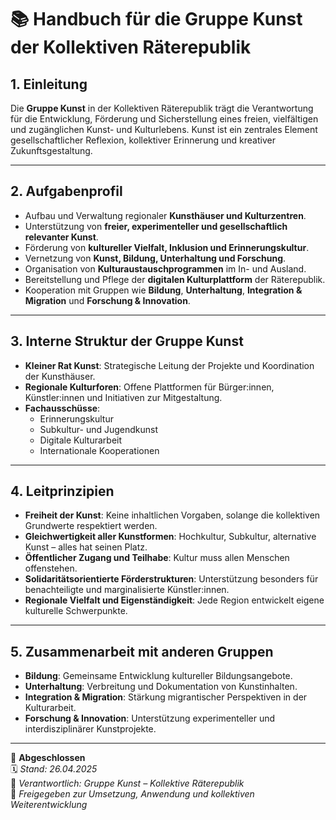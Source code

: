 # 📚 Handbuch für die Gruppe Kunst der Kollektiven Räterepublik

## 1. Einleitung

Die **Gruppe Kunst** in der Kollektiven Räterepublik trägt die Verantwortung für die Entwicklung, Förderung und Sicherstellung eines freien, vielfältigen und zugänglichen Kunst- und Kulturlebens. Kunst ist ein zentrales Element gesellschaftlicher Reflexion, kollektiver Erinnerung und kreativer Zukunftsgestaltung.

---

## 2. Aufgabenprofil

- Aufbau und Verwaltung regionaler **Kunsthäuser und Kulturzentren**.
- Unterstützung von **freier, experimenteller und gesellschaftlich relevanter Kunst**.
- Förderung von **kultureller Vielfalt, Inklusion und Erinnerungskultur**.
- Vernetzung von **Kunst, Bildung, Unterhaltung und Forschung**.
- Organisation von **Kulturaustauschprogrammen** im In- und Ausland.
- Bereitstellung und Pflege der **digitalen Kulturplattform** der Räterepublik.
- Kooperation mit Gruppen wie **Bildung**, **Unterhaltung**, **Integration & Migration** und **Forschung & Innovation**.

---

## 3. Interne Struktur der Gruppe Kunst

- **Kleiner Rat Kunst**: Strategische Leitung der Projekte und Koordination der Kunsthäuser.
- **Regionale Kulturforen**: Offene Plattformen für Bürger:innen, Künstler:innen und Initiativen zur Mitgestaltung.
- **Fachausschüsse**:
  - Erinnerungskultur
  - Subkultur- und Jugendkunst
  - Digitale Kulturarbeit
  - Internationale Kooperationen

---

## 4. Leitprinzipien

- **Freiheit der Kunst**: Keine inhaltlichen Vorgaben, solange die kollektiven Grundwerte respektiert werden.
- **Gleichwertigkeit aller Kunstformen**: Hochkultur, Subkultur, alternative Kunst – alles hat seinen Platz.
- **Öffentlicher Zugang und Teilhabe**: Kultur muss allen Menschen offenstehen.
- **Solidaritätsorientierte Förderstrukturen**: Unterstützung besonders für benachteiligte und marginalisierte Künstler:innen.
- **Regionale Vielfalt und Eigenständigkeit**: Jede Region entwickelt eigene kulturelle Schwerpunkte.

---

## 5. Zusammenarbeit mit anderen Gruppen

- **Bildung**: Gemeinsame Entwicklung kultureller Bildungsangebote.
- **Unterhaltung**: Verbreitung und Dokumentation von Kunstinhalten.
- **Integration & Migration**: Stärkung migrantischer Perspektiven in der Kulturarbeit.
- **Forschung & Innovation**: Unterstützung experimenteller und interdisziplinärer Kunstprojekte.

---

🔢 **Abgeschlossen**  
🗓️ *Stand: 26.04.2025*  
🏩 *Verantwortlich: Gruppe Kunst – Kollektive Räterepublik*  
🔐 *Freigegeben zur Umsetzung, Anwendung und kollektiven Weiterentwicklung*



